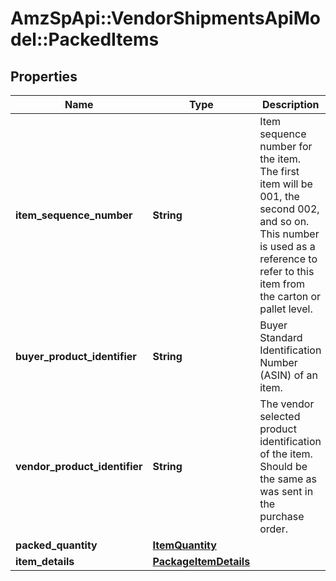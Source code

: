 # AmzSpApi::VendorShipmentsApiModel::PackedItems

## Properties
Name | Type | Description | Notes
------------ | ------------- | ------------- | -------------
**item_sequence_number** | **String** | Item sequence number for the item. The first item will be 001, the second 002, and so on. This number is used as a reference to refer to this item from the carton or pallet level. | [optional] 
**buyer_product_identifier** | **String** | Buyer Standard Identification Number (ASIN) of an item. | [optional] 
**vendor_product_identifier** | **String** | The vendor selected product identification of the item. Should be the same as was sent in the purchase order. | [optional] 
**packed_quantity** | [**ItemQuantity**](ItemQuantity.md) |  | [optional] 
**item_details** | [**PackageItemDetails**](PackageItemDetails.md) |  | [optional] 

